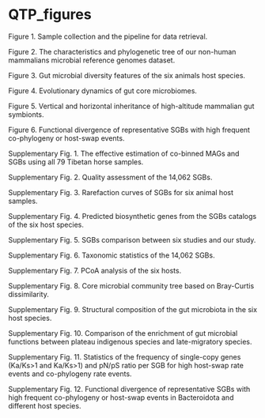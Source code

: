# QTP_figures
 
Figure 1. Sample collection and the pipeline for data retrieval.

Figure 2. The characteristics and phylogenetic tree of our non-human mammalians microbial reference genomes dataset. 

Figure 3. Gut microbial diversity features of the six animals host species.

Figure 4. Evolutionary dynamics of gut core microbiomes.

Figure 5. Vertical and horizontal inheritance of high-altitude mammalian gut symbionts.

Figure 6. Functional divergence of representative SGBs with high frequent co-phylogeny or host-swap events.

Supplementary Fig. 1. The effective estimation of co-binned MAGs and SGBs using all 79 Tibetan horse samples.

Supplementary Fig. 2. Quality assessment of the 14,062 SGBs.

Supplementary Fig. 3. Rarefaction curves of SGBs for six animal host samples.

Supplementary Fig. 4. Predicted biosynthetic genes from the SGBs catalogs of the six host species.

Supplementary Fig. 5. SGBs comparison between six studies and our study.

Supplementary Fig. 6. Taxonomic statistics of the 14,062 SGBs.

Supplementary Fig. 7. PCoA analysis of the six hosts.

Supplementary Fig. 8. Core microbial community tree based on Bray-Curtis dissimilarity.

Supplementary Fig. 9. Structural composition of the gut microbiota in the six host species. 

Supplementary Fig. 10. Comparison of the enrichment of gut microbial functions between plateau indigenous species and late-migratory species.

Supplementary Fig. 11. Statistics of the frequency of single-copy genes (Ka/Ks>1 and Ka/Ks>1) and pN/pS ratio per SGB for high host-swap rate events and co-phylogeny rate events.

Supplementary Fig. 12. Functional divergence of representative SGBs with high frequent co-phylogeny or host-swap events in Bacteroidota and different host species.
